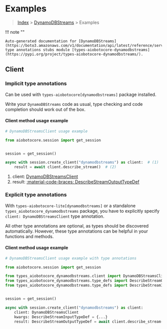 # Examples

> [Index](../README.md) > [DynamoDBStreams](./README.md) > Examples

!!! note ""

    Auto-generated documentation for [DynamoDBStreams](https://boto3.amazonaws.com/v1/documentation/api/latest/reference/services/dynamodbstreams.html#dynamodbstreams)
    type annotations stubs module [types-aiobotocore-dynamodbstreams](https://pypi.org/project/types-aiobotocore-dynamodbstreams/).

## Client

### Implicit type annotations

Can be used with `types-aiobotocore[dynamodbstreams]` package installed.

Write your `DynamoDBStreams` code as usual,
type checking and code completion should work out of the box.



#### Client method usage example

```python
# DynamoDBStreamsClient usage example

from aiobotocore.session import get_session


session = get_session()

async with session.create_client("dynamodbstreams") as client:  # (1)
    result = await client.describe_stream()  # (2)
```

1. client: [DynamoDBStreamsClient](./client.md)
2. result: [:material-code-braces: DescribeStreamOutputTypeDef](./type_defs.md#describestreamoutputtypedef)






### Explicit type annotations

With `types-aiobotocore-lite[dynamodbstreams]`
or a standalone `types_aiobotocore_dynamodbstreams` package, you have to explicitly specify
`client: DynamoDBStreamsClient` type annotation.

All other type annotations are optional, as types should be discovered automatically.
However, these type annotations can be helpful in your functions and methods.


#### Client method usage example

```python
# DynamoDBStreamsClient usage example with type annotations

from aiobotocore.session import get_session

from types_aiobotocore_dynamodbstreams.client import DynamoDBStreamsClient
from types_aiobotocore_dynamodbstreams.type_defs import DescribeStreamOutputTypeDef
from types_aiobotocore_dynamodbstreams.type_defs import DescribeStreamInputTypeDef


session = get_session()

async with session.create_client("dynamodbstreams") as client:
    client: DynamoDBStreamsClient
    kwargs: DescribeStreamInputTypeDef = {...}
    result: DescribeStreamOutputTypeDef = await client.describe_stream(**kwargs)
```





